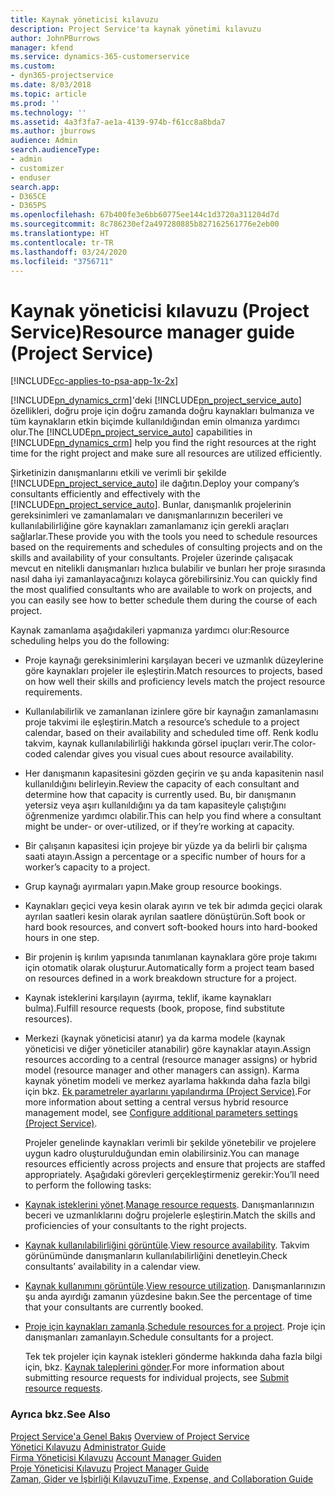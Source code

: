 ```yaml
---
title: Kaynak yöneticisi kılavuzu
description: Project Service'ta kaynak yönetimi kılavuzu
author: JohnPBurrows
manager: kfend
ms.service: dynamics-365-customerservice
ms.custom:
- dyn365-projectservice
ms.date: 8/03/2018
ms.topic: article
ms.prod: ''
ms.technology: ''
ms.assetid: 4a3f3fa7-ae1a-4139-974b-f61cc8a8bda7
ms.author: jburrows
audience: Admin
search.audienceType:
- admin
- customizer
- enduser
search.app:
- D365CE
- D365PS
ms.openlocfilehash: 67b400fe3e6bb60775ee144c1d3720a311204d7d
ms.sourcegitcommit: 8c786230ef2a497280885b827162561776e2eb00
ms.translationtype: HT
ms.contentlocale: tr-TR
ms.lasthandoff: 03/24/2020
ms.locfileid: "3756711"
---
```

# <a name="resource-manager-guide-project-service"></a><span data-ttu-id="212cb-103">Kaynak yöneticisi kılavuzu (Project Service)</span><span class="sxs-lookup"><span data-stu-id="212cb-103">Resource manager guide (Project Service)</span></span>

[!INCLUDE[cc-applies-to-psa-app-1x-2x](../includes/cc-applies-to-psa-app-1x-2x.md)]

<span data-ttu-id="212cb-104">[!INCLUDE[pn_dynamics_crm](../includes/pn-dynamics-crm.md)]'deki [!INCLUDE[pn_project_service_auto](../includes/pn-project-service-auto.md)] özellikleri, doğru proje için doğru zamanda doğru kaynakları bulmanıza ve tüm kaynakların etkin biçimde kullanıldığından emin olmanıza yardımcı olur.</span><span class="sxs-lookup"><span data-stu-id="212cb-104">The [!INCLUDE[pn_project_service_auto](../includes/pn-project-service-auto.md)] capabilities in [!INCLUDE[pn_dynamics_crm](../includes/pn-dynamics-crm.md)] help you find the right resources at the right time for the right project and make sure all resources are utilized efficiently.</span></span>  
  
 <span data-ttu-id="212cb-105">Şirketinizin danışmanlarını etkili ve verimli bir şekilde [!INCLUDE[pn_project_service_auto](../includes/pn-project-service-auto.md)] ile dağıtın.</span><span class="sxs-lookup"><span data-stu-id="212cb-105">Deploy your company’s consultants efficiently and effectively with the [!INCLUDE[pn_project_service_auto](../includes/pn-project-service-auto.md)].</span></span> <span data-ttu-id="212cb-106">Bunlar, danışmanlık projelerinin gereksinimleri ve zamanlamaları ve danışmanlarınızın becerileri ve kullanılabilirliğine göre kaynakları zamanlamanız için gerekli araçları sağlarlar.</span><span class="sxs-lookup"><span data-stu-id="212cb-106">These provide you with the tools you need to schedule resources based on the requirements and schedules of consulting projects and on the skills and availability of your consultants.</span></span> <span data-ttu-id="212cb-107">Projeler üzerinde çalışacak mevcut en nitelikli danışmanları hızlıca bulabilir ve bunları her proje sırasında nasıl daha iyi zamanlayacağınızı kolayca görebilirsiniz.</span><span class="sxs-lookup"><span data-stu-id="212cb-107">You can quickly find the most qualified consultants who are available to work on projects, and you can easily see how to better schedule them during the course of each project.</span></span>  
  
 <span data-ttu-id="212cb-108">Kaynak zamanlama aşağıdakileri yapmanıza yardımcı olur:</span><span class="sxs-lookup"><span data-stu-id="212cb-108">Resource scheduling helps you do the following:</span></span>  
  
- <span data-ttu-id="212cb-109">Proje kaynağı gereksinimlerini karşılayan beceri ve uzmanlık düzeylerine göre kaynakları projeler ile eşleştirin.</span><span class="sxs-lookup"><span data-stu-id="212cb-109">Match resources to projects, based on how well their skills and proficiency levels match the project resource requirements.</span></span>  
  
- <span data-ttu-id="212cb-110">Kullanılabilirlik ve zamanlanan izinlere göre bir kaynağın zamanlamasını proje takvimi ile eşleştirin.</span><span class="sxs-lookup"><span data-stu-id="212cb-110">Match a resource’s schedule to a project calendar, based on their availability and scheduled time off.</span></span> <span data-ttu-id="212cb-111">Renk kodlu takvim, kaynak kullanılabilirliği hakkında görsel ipuçları verir.</span><span class="sxs-lookup"><span data-stu-id="212cb-111">The color-coded calendar gives you visual cues about resource availability.</span></span>  
  
- <span data-ttu-id="212cb-112">Her danışmanın kapasitesini gözden geçirin ve şu anda kapasitenin nasıl kullanıldığını belirleyin.</span><span class="sxs-lookup"><span data-stu-id="212cb-112">Review the capacity of each consultant and determine how that capacity is currently used.</span></span> <span data-ttu-id="212cb-113">Bu, bir danışmanın yetersiz veya aşırı kullanıldığını ya da tam kapasiteyle çalıştığını öğrenmenize yardımcı olabilir.</span><span class="sxs-lookup"><span data-stu-id="212cb-113">This can help you find where a consultant might be under- or over-utilized, or if they’re working at capacity.</span></span>  
  
- <span data-ttu-id="212cb-114">Bir çalışanın kapasitesi için projeye bir yüzde ya da belirli bir çalışma saati atayın.</span><span class="sxs-lookup"><span data-stu-id="212cb-114">Assign a percentage or a specific number of hours for a worker’s capacity to a project.</span></span>  
  
- <span data-ttu-id="212cb-115">Grup kaynağı ayırmaları yapın.</span><span class="sxs-lookup"><span data-stu-id="212cb-115">Make group resource bookings.</span></span>  
  
- <span data-ttu-id="212cb-116">Kaynakları geçici veya kesin olarak ayırın ve tek bir adımda geçici olarak ayrılan saatleri kesin olarak ayrılan saatlere dönüştürün.</span><span class="sxs-lookup"><span data-stu-id="212cb-116">Soft book or hard book resources, and convert soft-booked hours into hard-booked hours in one step.</span></span>  
  
- <span data-ttu-id="212cb-117">Bir projenin iş kırılım yapısında tanımlanan kaynaklara göre proje takımı için otomatik olarak oluşturur.</span><span class="sxs-lookup"><span data-stu-id="212cb-117">Automatically form a project team based on resources defined in a work breakdown structure for a project.</span></span>  
  
- <span data-ttu-id="212cb-118">Kaynak isteklerini karşılayın (ayırma, teklif, ikame kaynakları bulma).</span><span class="sxs-lookup"><span data-stu-id="212cb-118">Fulfill resource requests (book, propose, find substitute resources).</span></span>  
  
- <span data-ttu-id="212cb-119">Merkezi (kaynak yöneticisi atanır) ya da karma modele (kaynak yöneticisi ve diğer yöneticiler atanabilir) göre kaynaklar atayın.</span><span class="sxs-lookup"><span data-stu-id="212cb-119">Assign resources according to a central (resource manager assigns) or hybrid model (resource manager and other managers can assign).</span></span> <span data-ttu-id="212cb-120">Karma kaynak yönetim modeli ve merkez ayarlama hakkında daha fazla bilgi için bkz. [Ek parametreler ayarlarını yapılandırma (Project Service)](../project-service/configure-additional-parameters-settings.md).</span><span class="sxs-lookup"><span data-stu-id="212cb-120">For more information about setting a central versus hybrid resource management model, see [Configure additional parameters settings (Project Service)](../project-service/configure-additional-parameters-settings.md).</span></span>  
  
  <span data-ttu-id="212cb-121">Projeler genelinde kaynakları verimli bir şekilde yönetebilir ve projelere uygun kadro oluşturulduğundan emin olabilirsiniz.</span><span class="sxs-lookup"><span data-stu-id="212cb-121">You can manage resources efficiently across projects and ensure that projects are staffed appropriately.</span></span> <span data-ttu-id="212cb-122">Aşağıdaki görevleri gerçekleştirmeniz gerekir:</span><span class="sxs-lookup"><span data-stu-id="212cb-122">You’ll need to perform the following tasks:</span></span>  
  
- <span data-ttu-id="212cb-123">[Kaynak isteklerini yönet](../project-service/manage-resource-requests.md).</span><span class="sxs-lookup"><span data-stu-id="212cb-123">[Manage resource requests](../project-service/manage-resource-requests.md).</span></span> <span data-ttu-id="212cb-124">Danışmanlarınızın beceri ve uzmanlıklarını doğru projelerle eşleştirin.</span><span class="sxs-lookup"><span data-stu-id="212cb-124">Match the skills and proficiencies of your consultants to the right projects.</span></span>  
  
- <span data-ttu-id="212cb-125">[Kaynak kullanılabilirliğini görüntüle](../project-service/view-resource-availability.md).</span><span class="sxs-lookup"><span data-stu-id="212cb-125">[View resource availability](../project-service/view-resource-availability.md).</span></span> <span data-ttu-id="212cb-126">Takvim görünümünde danışmanların kullanılabilirliğini denetleyin.</span><span class="sxs-lookup"><span data-stu-id="212cb-126">Check consultants’ availability in a calendar view.</span></span>  
  
- <span data-ttu-id="212cb-127">[Kaynak kullanımını görüntüle](../project-service/view-resource-utilization.md).</span><span class="sxs-lookup"><span data-stu-id="212cb-127">[View resource utilization](../project-service/view-resource-utilization.md).</span></span> <span data-ttu-id="212cb-128">Danışmanlarınızın şu anda ayırdığı zamanın yüzdesine bakın.</span><span class="sxs-lookup"><span data-stu-id="212cb-128">See the percentage of time that your consultants are currently booked.</span></span>  
  
- <span data-ttu-id="212cb-129">[Proje için kaynakları zamanla](../project-service/schedule-resources-project.md).</span><span class="sxs-lookup"><span data-stu-id="212cb-129">[Schedule resources for a project](../project-service/schedule-resources-project.md).</span></span> <span data-ttu-id="212cb-130">Proje için danışmanları zamanlayın.</span><span class="sxs-lookup"><span data-stu-id="212cb-130">Schedule consultants for a project.</span></span>  
  
  <span data-ttu-id="212cb-131">Tek tek projeler için kaynak istekleri gönderme hakkında daha fazla bilgi için, bkz. [Kaynak taleplerini gönder](../project-service/submit-resource-requests.md).</span><span class="sxs-lookup"><span data-stu-id="212cb-131">For more information about submitting resource requests for individual projects, see [Submit resource requests](../project-service/submit-resource-requests.md).</span></span>  
  
### <a name="see-also"></a><span data-ttu-id="212cb-132">Ayrıca bkz.</span><span class="sxs-lookup"><span data-stu-id="212cb-132">See Also</span></span>  
 <span data-ttu-id="212cb-133">[Project Service'a Genel Bakış](../project-service/overview.md) </span><span class="sxs-lookup"><span data-stu-id="212cb-133">[Overview of Project Service](../project-service/overview.md) </span></span>  
 <span data-ttu-id="212cb-134">[Yönetici Kılavuzu](../project-service/admin-guide.md) </span><span class="sxs-lookup"><span data-stu-id="212cb-134">[Administrator Guide](../project-service/admin-guide.md) </span></span>  
 <span data-ttu-id="212cb-135">[Firma Yöneticisi Kılavuzu](../project-service/account-manager-guide.md) </span><span class="sxs-lookup"><span data-stu-id="212cb-135">[Account Manager Guiden](../project-service/account-manager-guide.md) </span></span>  
 <span data-ttu-id="212cb-136">[Proje Yöneticisi Kılavuzu](../project-service/project-manager-guide.md) </span><span class="sxs-lookup"><span data-stu-id="212cb-136">[Project Manager Guide](../project-service/project-manager-guide.md) </span></span>  
 [<span data-ttu-id="212cb-137">Zaman, Gider ve İşbirliği Kılavuzu</span><span class="sxs-lookup"><span data-stu-id="212cb-137">Time, Expense, and Collaboration Guide</span></span>](../project-service/time-expense-collaboration-guide.md)

